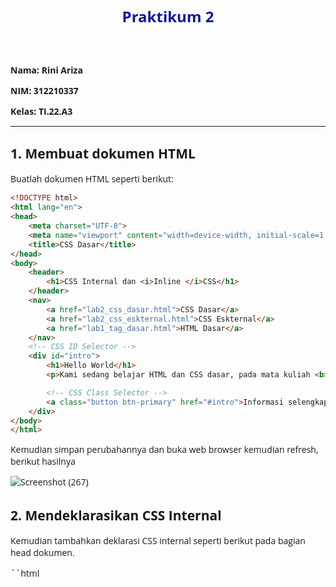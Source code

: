 <h1 <p align="center"><b>Praktikum 2</b></p></h1> 

**Nama: Rini Ariza**

**NIM: 312210337**

**Kelas: TI.22.A3**

---

## 1. Membuat dokumen HTML

Buatlah dokumen HTML seperti berikut:

```html
<!DOCTYPE html>
<html lang="en">
<head>
    <meta charset="UTF-8">
    <meta name="viewport" content="width=device-width, initial-scale=1.0">
    <title>CSS Dasar</title>
</head>
<body>
    <header>
        <h1>CSS Internal dan <i>Inline </i>CSS</h1>
    </header>
    <nav>
        <a href="lab2_css_dasar.html">CSS Dasar</a>
        <a href="lab2_css_eskternal.html">CSS Eskternal</a>
        <a href="lab1_tag_dasar.html">HTML Dasar</a>
    </nav>
    <!-- CSS ID Selector -->
    <div id="intro">
        <h1>Hello World</h1>
        <p>Kami sedang belajar HTML dan CSS dasar, pada mata kuliah <b>Pemograman Web</b> di <i>Universitas Pelita Bangsa</i>. Pelajaran pertama yang kami dapat adalah membuat tampilan web sederhana dalam rangka mengenal tag-tag dasar HTML dan CSS</p>

        <!-- CSS Class Selector -->
        <a class="button btn-primary" href="#intro">Informasi selengkapnya</a>
    </div>
</body>
</html>
```

Kemudian simpan perubahannya dan buka web browser kemudian refresh, berikut hasilnya

![Screenshot (267)](https://github.com/rniarzz/lab2Web/assets/115542704/48974aa1-aab6-4e8e-8029-0974054f2821)


## 2. Mendeklarasikan CSS Internal

Kemudian tambahkan deklarasi CSS internal seperti berikut pada bagian head dokumen.

``html
    <head>
        <title>CSS Dasar</title>
        <style>
            body {
                font-family: 'Open Sans', sans-serif;
            }
    
            header {
                min-height: 80px;
                border-bottom: 1px solid #77ccef;
            }
    
            h1 {
                font-size: 24px;
                color: #0f189f;
                text-align: center;
                padding: 20px 10px;
            }
    
            h1 i {
                color: #6d6a6b;
            }
        </style>
    </header>

Kemudian simpan perubahannya dan buka web browser kemudian refresh, berikut hasilnya

![Screenshot (268)](https://github.com/rniarzz/lab2Web/assets/115542704/5332b414-75f1-41f7-b195-763df77235cb)


## 3. Menambahkan Inline CSS

Kemudian tambahkan deklarasi inline CSS pada tag <p> seperti berikut

```
<p style="text-align: center; color: #ccd8ef;">
```
